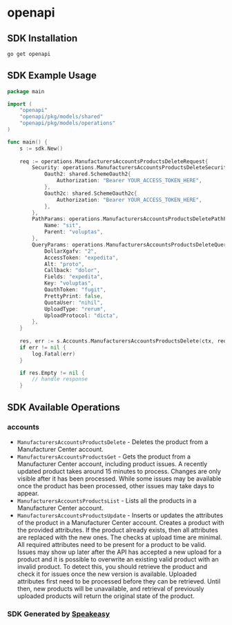 # openapi

<!-- Start SDK Installation -->
## SDK Installation

```bash
go get openapi
```
<!-- End SDK Installation -->

## SDK Example Usage
<!-- Start SDK Example Usage -->
```go
package main

import (
    "openapi"
    "openapi/pkg/models/shared"
    "openapi/pkg/models/operations"
)

func main() {
    s := sdk.New()
    
    req := operations.ManufacturersAccountsProductsDeleteRequest{
        Security: operations.ManufacturersAccountsProductsDeleteSecurity{
            Oauth2: shared.SchemeOauth2{
                Authorization: "Bearer YOUR_ACCESS_TOKEN_HERE",
            },
            Oauth2c: shared.SchemeOauth2c{
                Authorization: "Bearer YOUR_ACCESS_TOKEN_HERE",
            },
        },
        PathParams: operations.ManufacturersAccountsProductsDeletePathParams{
            Name: "sit",
            Parent: "voluptas",
        },
        QueryParams: operations.ManufacturersAccountsProductsDeleteQueryParams{
            DollarXgafv: "2",
            AccessToken: "expedita",
            Alt: "proto",
            Callback: "dolor",
            Fields: "expedita",
            Key: "voluptas",
            OauthToken: "fugit",
            PrettyPrint: false,
            QuotaUser: "nihil",
            UploadType: "rerum",
            UploadProtocol: "dicta",
        },
    }
    
    res, err := s.Accounts.ManufacturersAccountsProductsDelete(ctx, req)
    if err != nil {
        log.Fatal(err)
    }

    if res.Empty != nil {
        // handle response
    }
```
<!-- End SDK Example Usage -->

<!-- Start SDK Available Operations -->
## SDK Available Operations

### accounts

* `ManufacturersAccountsProductsDelete` - Deletes the product from a Manufacturer Center account.
* `ManufacturersAccountsProductsGet` - Gets the product from a Manufacturer Center account, including product issues. A recently updated product takes around 15 minutes to process. Changes are only visible after it has been processed. While some issues may be available once the product has been processed, other issues may take days to appear.
* `ManufacturersAccountsProductsList` - Lists all the products in a Manufacturer Center account.
* `ManufacturersAccountsProductsUpdate` - Inserts or updates the attributes of the product in a Manufacturer Center account. Creates a product with the provided attributes. If the product already exists, then all attributes are replaced with the new ones. The checks at upload time are minimal. All required attributes need to be present for a product to be valid. Issues may show up later after the API has accepted a new upload for a product and it is possible to overwrite an existing valid product with an invalid product. To detect this, you should retrieve the product and check it for issues once the new version is available. Uploaded attributes first need to be processed before they can be retrieved. Until then, new products will be unavailable, and retrieval of previously uploaded products will return the original state of the product.

<!-- End SDK Available Operations -->

### SDK Generated by [Speakeasy](https://docs.speakeasyapi.dev/docs/using-speakeasy/client-sdks)
